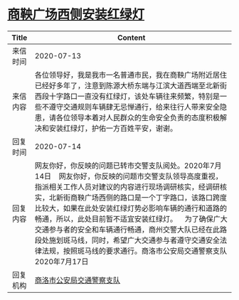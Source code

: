 # [商鞅广场西侧安装红绿灯](http://www.shangluo.gov.cn/zmhd/ldxxxx.jsp?urltype=leadermail.LeaderMailContentUrl&wbtreeid=1112&leadermailid=6170)

| Title |                                                                                                                               Content                                                                                                                                |
|:-----:|----------------------------------------------------------------------------------------------------------------------------------------------------------------------------------------------------------------------------------------------------------------------|
| 来信时间  | 2020-07-13                                                                                                                                                                                                                                                           |
| 来信内容  | 各位领导好，我是我市一名普通市民，我在商鞅广场附近居住已经好多年了，注意到陈源大桥东端与江滨大道西端至北新街西段十字路口一直没有红绿灯，该处车辆往来频繁，特别是一些不遵守交通规则车辆肆无忌惮通行，给来往行人带来安全隐患，请各位领导本着对人民群众的生命安全负责的态度积极解决和安装红绿灯，护佑一方百姓平安，谢谢。                                                                                                          |
| 回复时间  | 2020-07-14                                                                                                                                                                                                                                                           |
| 回复内容  | 网友你好，你反映的问题已转市交警支队阅处。2020年7月14日    网友你好，你反映的问题市交警支队领导高度重视，指派相关工作人员对建议的内容进行现场调研核实，经调研核实，北新街商鞅广场西侧的路口是一个丁字路口，该路口跨度比较大，如果在此处安装红绿灯势必影响车辆的通行和道路的畅通，所以，此处目前暂不适宜安装红绿灯。    为了确保广大交通参与者的安全和车辆通行畅通，商州交警大队已经在此路段处施划斑马线，同时，希望广大交通参与者遵守交通安全法律法规，按照斑马线的要求通行。商洛市公安局交通警察支队2020年7月17日 |
| 回复机构  | [商洛市公安局交通警察支队](../../category/agencies/商洛市公安局交通警察支队.md)                                                                                                                                                                                                              |